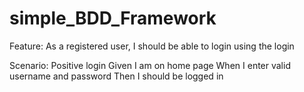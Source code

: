 # simple_BDD_Framework
Feature: As a registered user, I should be able to login using the login

Scenario: Positive login
  Given I am on home page
  When I enter valid username and password
  Then I should be logged in
